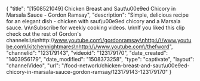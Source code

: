 {
    "title": "[1508521049] Chicken Breast and Saut\u00e9ed Chicory in Marsala Sauce - Gordon Ramsay",
    "description": "Simple, delicious recipe for an elegant dish - chicken with saut\u00e9ed chicory and a Marsala sauce. \n\nSubscribe for weekly cooking videos. \n\nIf you liked this clip check out the rest of Gordon's channels:\n\nhttp:\/\/www.youtube.com\/gordonramsay\nhttp:\/\/www.youtube.com\/kitchennightmares\nhttp:\/\/www.youtube.com\/thefword",
    "channelid": "123179143",
    "videoid": "123179170",
    "date_created": "1403956179",
    "date_modified": "1508373258",
    "type": "captivate",
    "layout": "channelVideo",
    "url": "\/food-network\/chicken-breast-and-saut\u00e9ed-chicory-in-marsala-sauce-gordon-ramsay\/123179143-123179170"
}